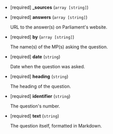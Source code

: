 * [required] **_sources** (`array [string]`)

* [required] **answers** (`array [string]`)

    URL to the answer(s) on Parliament's website.

* [required] **by** (`array [string]`)

    The name(s) of the MP(s) asking the question.

* [required] **date** (`string`)

    Date when the question was asked.

* [required] **heading** (`string`)

    The heading of the question.

* [required] **identifier** (`string`)

    The question's number.

* [required] **text** (`string`)

    The question itself, formatted in Markdown.

